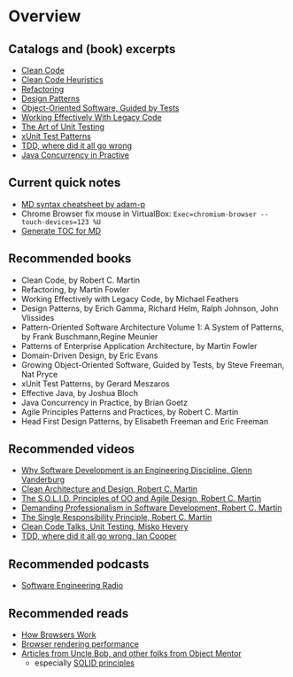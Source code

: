 # Overview

## Catalogs and (book) excerpts

 * [Clean Code](https://github.com/ak80/edu/blob/master/res/catalogs/CleanCode.md)
 * [Clean Code Heuristics](https://github.com/ak80/edu/blob/master/res/catalogs/CleanCodeHeuristics.md)
 * [Refactoring](https://github.com/ak80/edu/blob/master/res/catalogs/Refactoring.md)
 * [Design Patterns](https://github.com/ak80/edu/blob/master/res/catalogs/DesignPatterns.md)
 * [Object-Oriente​d Software, Guided by Tests](https://github.com/ak80/edu/blob/master/res/catalogs/GrowingOO.md)
 * [Working Effectively With Legacy Code](https://github.com/ak80/edu/blob/master/res/catalogs/LegacyCode.md)
 * [The Art of Unit Testing](https://github.com/ak80/edu/blob/master/res/catalogs/ArtOfUnitTesting.md)
 * [xUnit Test Patterns](https://github.com/ak80/edu/blob/master/res/catalogs/xUnitTestPatterns.md)
 * [TDD, where did it all go wrong](https://github.com/ak80/edu/blob/master/res/catalogs/TddGoneWrong.md)
 * [Java Concurrency in Practive](https://github.com/ak80/edu/blob/master/res/catalogs/JavaConcurrency.md)

## Current quick notes
 * [MD syntax cheatsheet by adam-p](https://github.com/adam-p/markdown-here/wiki/Markdown-Cheatsheet)
 * Chrome Browser fix mouse in VirtualBox: `Exec=chromium-browser --touch-devices=123 %U`
 * [Generate TOC for MD](https://github.com/amaiorano/md-to-toc)
 
## Recommended books
 * Clean Code, by Robert C. Martin
 * Refactoring, by Martin Fowler
 * Working Effectively with Legacy Code, by Michael Feathers
 * Design Patterns, by Erich Gamma, Richard Helm, Ralph Johnson, John Vlissides
 * Pattern-Oriented Software Architecture Volume 1: A System of Patterns, by Frank Buschmann,Regine Meunier
 * Patterns of Enterprise Application Architecture, by Martin Fowler
 * Domain-Driven Design, by Eric Evans
 * Growing Object-Oriente​d Software, Guided by Tests, by Steve Freeman, Nat Pryce
 * xUnit Test Patterns, by Gerard Meszaros
 * Effective Java, by Joshua Bloch
 * Java Concurrency in Practice, by Brian Goetz
 * Agile Principles Patterns and Practices, by Robert C. Martin
 * Head First Design Patterns, by Elisabeth Freeman and Eric Freeman

 
## Recommended videos
 * [Why Software Development is an Engineering Discipline, Glenn Vanderburg](https://www.youtube.com/watch?v=zDEpeWQHtFU)
 * [Clean Architecture and Design, Robert C. Martin](https://www.youtube.com/watch?v=Nsjsiz2A9mg)
 * [The S.O.L.I.D. Principles of OO and Agile Design, Robert C. Martin](https://www.youtube.com/watch?v=t86v3N4OshQ)
 * [Demanding Professionalism in Software Development, Robert C. Martin](https://www.youtube.com/watch?v=p0O1VVqRSK0)
 * [The Single Responsibility Principle, Robert C. Martin](https://www.youtube.com/watch?v=Gt0M_OHKhQE)
 * [Clean Code Talks, Unit Testing, Misko Hevery](https://www.youtube.com/watch?v=wEhu57pih5w)
 * [TDD, where did it all go wrong, Ian Cooper](https://vimeo.com/68375232)
 
## Recommended podcasts
 * [Software Engineering Radio](http://www.se-radio.net/)

## Recommended reads
 * [How Browsers Work](http://www.html5rocks.com/en/tutorials/internals/howbrowserswork/)
 * [Browser rendering performance](https://developers.google.com/web/fundamentals/performance/rendering/)
 * [Articles from Uncle Bob, and other folks from Object Mentor](http://www.objectmentor.com/resources/publishedArticles.html)
   * especially [SOLID principles](http://butunclebob.com/ArticleS.UncleBob.PrinciplesOfOod)
